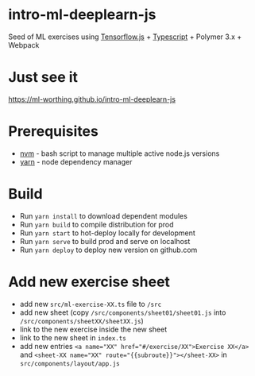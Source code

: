 # intro-ml-deeplearn-js
Seed of ML exercises using [Tensorflow.js](https://js.tensorflow.org/) + [Typescript](http://www.typescriptlang.org/docs/home.html) + Polymer 3.x + Webpack

Just see it
==
<https://ml-worthing.github.io/intro-ml-deeplearn-js>

Prerequisites
==
- [nvm](https://github.com/creationix/nvm) - bash script to manage multiple active node.js versions
- [yarn](https://yarnpkg.com/en/) - node dependency manager

Build
==

  - Run `yarn install` to download dependent modules
  - Run `yarn build` to compile distribution for prod
  - Run `yarn start` to hot-deploy locally for development
  - Run `yarn serve` to build prod and serve on localhost
  - Run `yarn deploy` to deploy new version on github.com

Add new exercise sheet
==

- add new `src/ml-exercise-XX.ts` file to `/src`
- add new sheet (copy `/src/components/sheet01/sheet01.js` into `/src/components/sheetXX/sheetXX.js`)
- link to the new exercise inside the new sheet
- link to the new sheet in `index.ts`
- add new entries `<a name="XX" href="#/exercise/XX">Exercise XX</a>` and `<sheet-XX name="XX" route="{{subroute}}"></sheet-XX>` in `src/components/layout/app.js`
